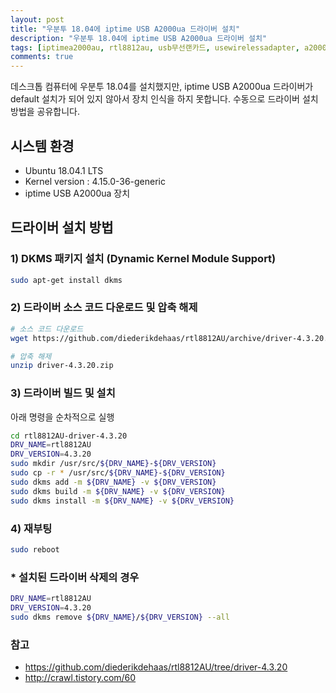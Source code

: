 ```yaml
---
layout: post
title: "우분투 18.04에 iptime USB A2000ua 드라이버 설치"
description: "우분투 18.04에 iptime USB A2000ua 드라이버 설치"
tags: [iptimea2000au, rtl8812au, usb무선랜카드, usewirelessadapter, a2000ua]
comments: true
---
```


데스크톱 컴퓨터에 우분투 18.04를 설치했지만, iptime USB A2000ua 드라이버가 default 설치가 되어 있지 않아서 장치 인식을 하지 못합니다. 수동으로 드라이버 설치 방법을 공유합니다.

## 시스템 환경

- Ubuntu 18.04.1 LTS
- Kernel version : 4.15.0-36-generic
- iptime USB A2000ua 장치

## 드라이버 설치 방법

### 1) DKMS 패키지 설치 (Dynamic Kernel Module Support)

```bash
sudo apt-get install dkms
```

### 2) 드라이버 소스 코드 다운로드 및 압축 해제

```bash
# 소스 코드 다운로드
wget https://github.com/diederikdehaas/rtl8812AU/archive/driver-4.3.20.zip  

# 압축 해제 
unzip driver-4.3.20.zip
```

### 3) 드라이버 빌드 및 설치

아래 명령을 순차적으로 실행 

```bash
cd rtl8812AU-driver-4.3.20 
DRV_NAME=rtl8812AU 
DRV_VERSION=4.3.20 
sudo mkdir /usr/src/${DRV_NAME}-${DRV_VERSION} 
sudo cp -r * /usr/src/${DRV_NAME}-${DRV_VERSION} 
sudo dkms add -m ${DRV_NAME} -v ${DRV_VERSION} 
sudo dkms build -m ${DRV_NAME} -v ${DRV_VERSION} 
sudo dkms install -m ${DRV_NAME} -v ${DRV_VERSION}
```

### 4) 재부팅

```bash
sudo reboot
```



### * 설치된 드라이버 삭제의 경우

```bash
DRV_NAME=rtl8812AU 
DRV_VERSION=4.3.20 
sudo dkms remove ${DRV_NAME}/${DRV_VERSION} --all
```

### 참고

- https://github.com/diederikdehaas/rtl8812AU/tree/driver-4.3.20
- http://crawl.tistory.com/60